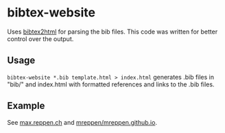 # bibtex-website

Uses [bibtex2html](https://www.lri.fr/~filliatr/bibtex2html/) for parsing the bib files.
This code was written for better control over the output.

## Usage
```bibtex-website *.bib template.html > index.html```
generates .bib files in "bib/" and index.html with formatted references and links to the .bib files.

## Example
See [max.reppen.ch](https://max.reppen.ch) and [mreppen/mreppen.github.io](https://github.com/mreppen/mreppen.github.io).
